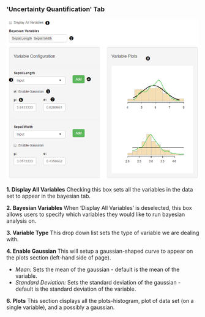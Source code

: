 ### 'Uncertainty Quantification' Tab

![UQ](images/uq.png)

**1. Display All Variables**
	Checking this box sets all the variables in the data set to appear in the bayesian tab. 

**2. Bayesian Variables**
When ‘Display All Variables’ is deselected, this box allows users to specify which variables they would like to run bayesian analysis on.

**3. Variable Type**
	This drop down list sets the type of variable we are dealing with.

**4. Enable Gaussian**
This will setup a gaussian-shaped curve to appear on the plots section (left-hand side of page).

* _Mean:_
	Sets the mean of the gaussian - default is the mean of the variable.
* _Standard Deviation:_
Sets the standard deviation of the gaussian - default is the standard deviation of the variable.

**6. Plots**
This section displays all the plots-histogram, plot of data set (on a single variable), and a possibly a gaussian.
